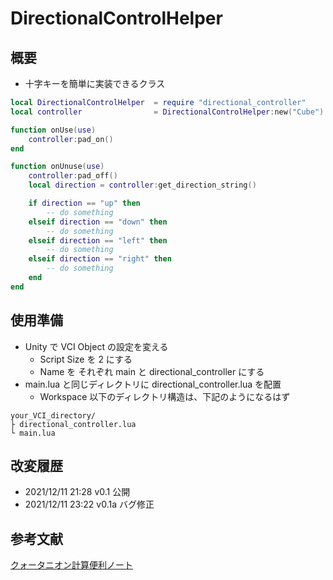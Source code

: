 # DirectionalControlHelper

## 概要

* 十字キーを簡単に実装できるクラス

```lua
local DirectionalControlHelper	= require "directional_controller"
local controller	    		= DirectionalControlHelper:new("Cube") -- "VCI SubItem 名、この例では Cube"

function onUse(use)
    controller:pad_on()
end

function onUnuse(use)    
    controller:pad_off()
    local direction = controller:get_direction_string()

	if direction == "up" then
		-- do something
	elseif direction == "down" then
		-- do something
	elseif direction == "left" then
		-- do something
	elseif direction == "right" then
		-- do something
	end
end

```

## 使用準備

* Unity で VCI Object の設定を変える
	* Script Size を 2 にする
	* Name を それぞれ main と directional_controller にする
* main.lua と同じディレクトリに directional_controller.lua を配置
	* Workspace 以下のディレクトリ構造は、下記のようになるはず
```
your_VCI_directory/
├ directional_controller.lua
└ main.lua
```

## 改変履歴
* 2021/12/11 21:28 v0.1 公開
* 2021/12/11 23:22 v0.1a バグ修正

## 参考文献
[クォータニオン計算便利ノート](https://www.mss.co.jp/technology/report/pdf/18-07.pdf)